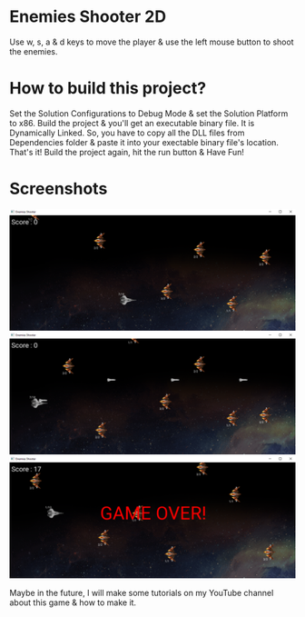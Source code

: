 # Enemies Shooter 2D
Use w, s, a & d keys to move the player & use the left mouse button to shoot the enemies.

# How to build this project?
Set the Solution Configurations to Debug Mode & set the Solution Platform to x86. Build the project & you'll get an executable binary file. It is Dynamically Linked. So, you have to copy all the DLL files from Dependencies folder & paste it into your exectable binary file's location. 
That's it! Build the project again, hit the run button & Have Fun!

# Screenshots
![EnemiesShooter](/Resources/Branding/1.png?raw=true"Screenshots")
![EnemiesShooter](/Resources/Branding/2.png?raw=true"Screenshots")
![EnemiesShooter](/Resources/Branding/3.png?raw=true"Screenshots")

Maybe in the future, I will make some tutorials on my YouTube channel about this game & how to make it.
